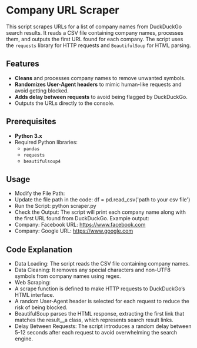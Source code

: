# Company URL Scraper

This script scrapes URLs for a list of company names from DuckDuckGo search results. It reads a CSV file containing company names, processes them, and outputs the first URL found for each company. The script uses the `requests` library for HTTP requests and `BeautifulSoup` for HTML parsing.

## Features

- **Cleans** and processes company names to remove unwanted symbols.
- **Randomizes User-Agent headers** to mimic human-like requests and avoid getting blocked.
- **Adds delay between requests** to avoid being flagged by DuckDuckGo.
- Outputs the URLs directly to the console.

## Prerequisites

- **Python 3.x**
- Required Python libraries:
  - `pandas`
  - `requests`
  - `beautifulsoup4`

## Usage

- Modify the File Path:
- Update the file path in the code:
df = pd.read_csv('path to your csv file')
- Run the Script:
python scraper.py
- Check the Output: The script will print each company name along with the first URL found from DuckDuckGo. Example output:
- Company: Facebook
 URL: https://www.facebook.com
- Company: Google
 URL: https://www.google.com

## Code Explanation

- Data Loading: The script reads the CSV file containing company names.
- Data Cleaning: It removes any special characters and non-UTF8 symbols from company names using regex.
- Web Scraping:
- A scrape function is defined to make HTTP requests to DuckDuckGo’s HTML interface.
- A random User-Agent header is selected for each request to reduce the risk of being blocked.
- BeautifulSoup parses the HTML response, extracting the first link that matches the result__a class, which represents search result links.
- Delay Between Requests: The script introduces a random delay between 5-12 seconds after each request to avoid overwhelming the search engine.


